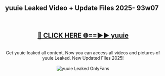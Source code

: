 <h2>yuuie Leaked Video + Update Files 2025- 93w07</h2>
<br>
<div align="center">
<h2><a href="https://libra.edu.pl?yuuie" rel="nofollow">🔴 CLICK HERE 🌐==►► yuuie</a></h2>
<br>
Get yuuie leaked all content. Now you can access all videos and pictures of yuuie Leaked. New Updated Files 2025!
<br>
<br>
<a href="https://libra.edu.pl?yuuie" rel="nofollow" data-target="animated-image.originalLink"><img src="https://i.ibb.co.com/WyWwxjT/player-gif2.gif" alt="yuuie Leaked OnlyFans" style="max-width: 100%; display: inline-block;" data-target="animated-image.originalImage"></a>
</div>
<br>